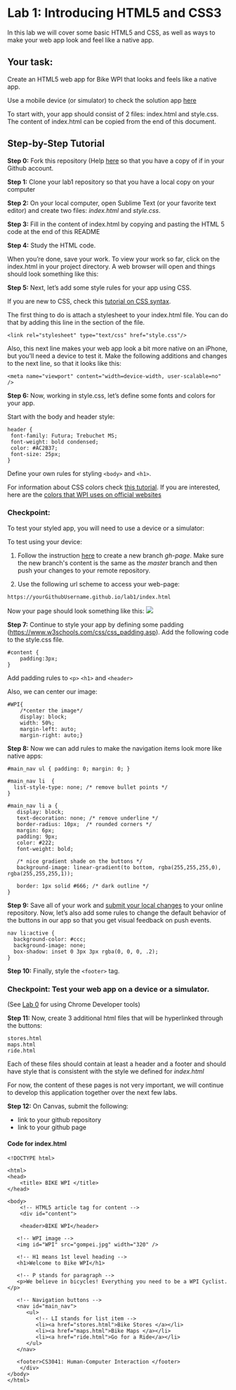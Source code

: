 # Lab 1:  Introducing HTML5 and CSS3

In this lab we will cover some basic HTML5 and CSS, as well as ways to make your web app look and feel like a native app. 

## Your task:

Create an HTML5 web app for Bike WPI that looks and feels like a native app.

Use a mobile device (or simulator) to check the solution app [here](http://users.wpi.edu/~esolovey/cs3041/lab1/)

To start with, your app should consist of 2 files: index.html and style.css.  The content of index.html can be copied from the end of this document.

## Step-by-Step Tutorial

**Step 0:** Fork this repository (Help [here](https://help.github.com/en/github/getting-started-with-github/fork-a-repo) so that you have a copy of if in your Github account. 

**Step 1:** Clone your lab1 repository so that you have a local copy on your computer

**Step 2:** On your local computer, open Sublime Text (or your favorite text editor) and create two files: *index.html* and *style.css*.

**Step 3:** Fill in the content of index.html by copying and pasting the HTML 5 code at the end of this README

**Step 4:** Study the HTML code. 

When you’re done, save your work. To view your work so far, click on the index.html in your project directory. A web browser will open and things should look something like this:

**Step 5:** Next, let’s add some style rules for your app using CSS. 

If you are new to CSS, check this [tutorial on CSS syntax](https://www.w3schools.com/css/css_syntax.asp).

The first thing to do is attach a stylesheet to your index.html file. You can do that by adding this line in the <head> section of the file. 
```
<link rel="stylesheet" type="text/css" href="style.css"/>
```
Also, this next line makes your web app look a bit more native on an iPhone, but you’ll need a device to test it. Make the following additions and changes to the next line, so that it looks like this:
```
<meta name="viewport" content="width=device-width, user-scalable=no" />
```
**Step 6:** Now, working in style.css, let’s define some fonts and colors for your app. 

Start with the body and header style:
 ```
header {
  font-family: Futura; Trebuchet MS;
  font-weight: bold condensed;
  color: #AC2B37; 
  font-size: 25px;
}
```
Define your own rules for styling `<body>` and `<h1>`. 

For information about CSS colors check [this tutorial](http://www.tutorialspoint.com/css/css_colors.htm).
If you are interested, here are the [colors that WPI uses on official websites](https://www.wpi.edu/sites/default/files/docs/Offices/Marketing-Communications/WPI_Institutional_9-4-12.pdf)

### Checkpoint: 
To test your styled app, you will need to use a device or a simulator:

To test using your device:

1) Follow the instruction [here](https://github.com/cs3041-hci-D20/lab0#4-create-your-gh-pages-branch) to create a new branch *gh-page*. Make sure the new branch's content is the same as the *master* branch and then push your changes to your remote repository.

2) Use the following url scheme to access your web-page: 
```
https://yourGithubUsername.github.io/lab1/index.html
```
Now your page should look something like this:
![](https://github.com/CS3041-D20/lab1/blob/master/img/image2.png)

**Step 7:** Continue to style your app by defining some padding (https://www.w3schools.com/css/css_padding.asp). 
Add the following code to the style.css file.
```
#content {
    padding:3px;
}
```
Add padding rules to `<p>` `<h1>` and `<header>`

Also, we can center our image:
```
#WPI{
    /*center the image*/
    display: block; 
    width: 50%;
    margin-left: auto;
    margin-right: auto;}
```
**Step 8:** Now we can add rules to make the navigation items look more like native apps:
```
#main_nav ul { padding: 0; margin: 0; }

#main_nav li  {
  list-style-type: none; /* remove bullet points */ 
}

#main_nav li a {
   display: block;
   text-decoration: none; /* remove underline */
   border-radius: 10px;  /* rounded corners */
   margin: 6px;
   padding: 9px;
   color: #222;
   font-weight: bold;

   /* nice gradient shade on the buttons */
   background-image: linear-gradient(to bottom, rgba(255,255,255,0), rgba(255,255,255,1));

   border: 1px solid #666; /* dark outline */
}
```
**Step 9:** Save all of your work and [submit your local changes](https://github.com/cs3041-hci-D20/lab0#3-clone-and-edit-your-project) to your online repository. Now, let’s also add some rules to change the default behavior of the buttons in our app so that you get visual feedback on push events. 
```
nav li:active {
  background-color: #ccc;
  background-image: none;
  box-shadow: inset 0 3px 3px rgba(0, 0, 0, .2);
}
```
**Step 10:** Finally, style the `<footer>` tag.

### Checkpoint: Test your web app on a device or a simulator. 
(See [Lab 0](https://github.com/cs3041-hci-D20/lab0#set-up-testing-environnment) for using Chrome Developer tools)

**Step 11:** Now, create 3 additional html files that will be hyperlinked through the buttons:
```
stores.html
maps.html
ride.html
```
Each of these files should contain at least a header and a footer and should have style that is consistent with the style we defined for *index.html*

For now, the content of these pages is not very important, we will continue to develop this application together over the next few labs.

**Step 12:** On Canvas, submit the following: 
- link to your github repository
- link to your github page

#### Code for index.html
```
<!DOCTYPE html>

<html>
<head>
    <title> BIKE WPI </title>
</head>

<body>
    <!-- HTML5 article tag for content -->
    <div id="content">
   
    <header>BIKE WPI</header>

   <!-- WPI image -->
   <img id="WPI" src="gompei.jpg" width="320" />

   <!-- H1 means 1st level heading -->
   <h1>Welcome to Bike WPI</h1>
    
   <!-- P stands for paragraph -->
   <p>We believe in bicycles! Everything you need to be a WPI Cyclist.</p>
   
   <!-- Navigation buttons -->
   <nav id="main_nav">
      <ul>
         <!-- LI stands for list item -->
         <li><a href="stores.html">Bike Stores </a></li>
         <li><a href="maps.html">Bike Maps </a></li>
         <li><a href="ride.html">Go for a Ride</a></li>
      </ul>
   </nav>

   <footer>CS3041: Human-Computer Interaction </footer>
    </div>
</body>
</html>
```
